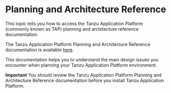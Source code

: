 # Planning and Architecture Reference

This topic tells you how to access the Tanzu Application Platform (commonly known as TAP)
planning and architecture reference documentation.

The Tanzu Application Platform Planning and Architecture Reference documentation is available
[here](https://docs.vmware.com/en/VMware-Tanzu-Application-Platform/1.7/tap-reference-architecture/GUID-reference-designs-index-tap.html).

This documentation helps you to understand the main design issues you encounter when
planning your Tanzu Application Platform environment.

**Important** You should review the Tanzu Application Platform Planning and Architecture Reference
documentation before you install Tanzu Application Platform.
